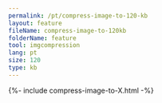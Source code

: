 ```yaml
---
permalink: /pt/compress-image-to-120-kb
layout: feature
fileName: compress-image-to-120kb
folderName: feature
tool: imgcompression
lang: pt
size: 120
type: kb
---
```


{%- include compress-image-to-X.html -%}

